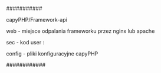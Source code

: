 ###########

   capyPHP/Framework-api
   
  web - miejsce odpalania frameworku przez nginx lub apache
  
  sec - kod user :
    
  config - pliki konfiguracyjne capyPHP
  
############  